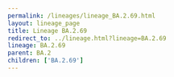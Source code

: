 ```yaml
---
permalink: /lineages/lineage_BA.2.69.html
layout: lineage_page
title: Lineage BA.2.69
redirect_to: ../lineage.html?lineage=BA.2.69
lineage: BA.2.69
parent: BA.2
children: ['BA.2.69']
---
```


